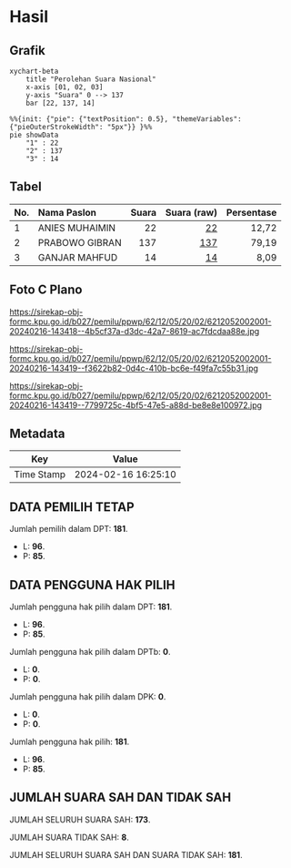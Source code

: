# Hasil

## Grafik

```mermaid
xychart-beta
    title "Perolehan Suara Nasional"
    x-axis [01, 02, 03]
    y-axis "Suara" 0 --> 137
    bar [22, 137, 14]
```

```mermaid
%%{init: {"pie": {"textPosition": 0.5}, "themeVariables": {"pieOuterStrokeWidth": "5px"}} }%%
pie showData
    "1" : 22
    "2" : 137
    "3" : 14
```

## Tabel

| No. | Nama Paslon    | Suara | Suara (raw) | Persentase |
|:--- |:-------------- | -----:| -----------:| ----------:|
| 1   | ANIES MUHAIMIN | 22    | [22][p-1]   | 12,72      |
| 2   | PRABOWO GIBRAN | 137   | [137][p-2]  | 79,19      |
| 3   | GANJAR MAHFUD  | 14    | [14][p-3]   | 8,09       |


[p-1]: https://github.com/gigit-pemilu/pemilu-2024/blob/main/pilpres/hitung-suara/sub/62-kalimantan-tengah/sub/12-murung-raya/sub/05-sumber-barito/sub/2002-tumbang-masao/sub/001-tps/sub/paslon-1.txt
[p-2]: https://github.com/gigit-pemilu/pemilu-2024/blob/main/pilpres/hitung-suara/sub/62-kalimantan-tengah/sub/12-murung-raya/sub/05-sumber-barito/sub/2002-tumbang-masao/sub/001-tps/sub/paslon-2.txt
[p-3]: https://github.com/gigit-pemilu/pemilu-2024/blob/main/pilpres/hitung-suara/sub/62-kalimantan-tengah/sub/12-murung-raya/sub/05-sumber-barito/sub/2002-tumbang-masao/sub/001-tps/sub/paslon-3.txt

## Foto C Plano

https://sirekap-obj-formc.kpu.go.id/b027/pemilu/ppwp/62/12/05/20/02/6212052002001-20240216-143418--4b5cf37a-d3dc-42a7-8619-ac7fdcdaa88e.jpg

https://sirekap-obj-formc.kpu.go.id/b027/pemilu/ppwp/62/12/05/20/02/6212052002001-20240216-143419--f3622b82-0d4c-410b-bc6e-f49fa7c55b31.jpg

https://sirekap-obj-formc.kpu.go.id/b027/pemilu/ppwp/62/12/05/20/02/6212052002001-20240216-143419--7799725c-4bf5-47e5-a88d-be8e8e100972.jpg


## Metadata

| Key        | Value               |
| ---------- | ------------------- |
| Time Stamp | 2024-02-16 16:25:10 |


## DATA PEMILIH TETAP

Jumlah pemilih dalam DPT: **181**.
 * L: **96**.
 * P: **85**.

## DATA PENGGUNA HAK PILIH

Jumlah pengguna hak pilih dalam DPT: **181**.
 * L: **96**.
 * P: **85**.

Jumlah pengguna hak pilih dalam DPTb: **0**.
 * L: **0**.
 * P: **0**.

Jumlah pengguna hak pilih dalam DPK: **0**.
 * L: **0**.
 * P: **0**.

Jumlah pengguna hak pilih: **181**.
 * L: **96**.
 * P: **85**.

## JUMLAH SUARA SAH DAN TIDAK SAH

JUMLAH SELURUH SUARA SAH: **173**.

JUMLAH SUARA TIDAK SAH: **8**.

JUMLAH SELURUH SUARA SAH DAN SUARA TIDAK SAH: **181**.


